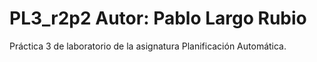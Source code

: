 # PL3_r2p2 Autor: Pablo Largo Rubio
Práctica 3 de laboratorio de la asignatura Planificación Automática.
